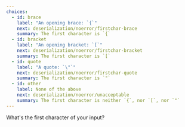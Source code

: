 ```yaml
---
choices:
  - id: brace
    label: "An opening brace: `{`"
    next: deserialization/noerror/firstchar-brace
    summary: The first character is `{`
  - id: bracket
    label: "An opening bracket: `[`"
    next: deserialization/noerror/firstchar-bracket
    summary: The first character is `[`
  - id: quote
    label: "A quote: `\"`"
    next: deserialization/noerror/firstchar-quote
    summary: The first character is `"`
  - id: other
    label: None of the above
    next: deserialization/noerror/unacceptable
    summary: The first character is neither `{`, nor `[`, nor `"`
---
```


What's the first character of your input?